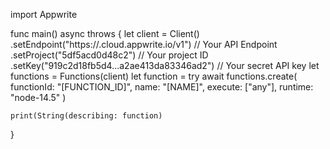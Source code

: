 import Appwrite

func main() async throws {
    let client = Client()
      .setEndpoint("https://<REGION>.cloud.appwrite.io/v1") // Your API Endpoint
      .setProject("5df5acd0d48c2") // Your project ID
      .setKey("919c2d18fb5d4...a2ae413da83346ad2") // Your secret API key
    let functions = Functions(client)
    let function = try await functions.create(
        functionId: "[FUNCTION_ID]",
        name: "[NAME]",
        execute: ["any"],
        runtime: "node-14.5"
    )

    print(String(describing: function)
}
